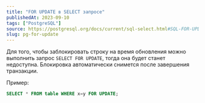 ```yaml
---
title: "FOR UPDATE в SELECT запросе"
publishedAt: 2023-09-10
tags: ["PostgreSQL"]
source: https://postgresql.org/docs/current/sql-select.html#SQL-FOR-UPDATE-SHARE
slug: pg-for-update
---
```


Для того, чтобы заблокировать строку на время обновления можно выполнить запрос `SELECT FOR UPDATE`, тогда она будет станет недоступна. Блокировка автоматически снимется после завершения транзакции.

Пример:

```sql
SELECT * FROM table WHERE x=y FOR UPDATE;
```